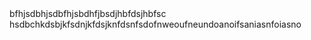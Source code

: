  <auro-input id="demo2" bordered required>
  <span slot="label">bfhjsdbhjsdbfhjsbdhfjbsdjhbfdsjhbfsc hsdbchkdsbjkfsdnjkfdsjknfdsnfsdofnweoufneundoanoifsaniasnfoiasno</span>
 </auro-input>

 

